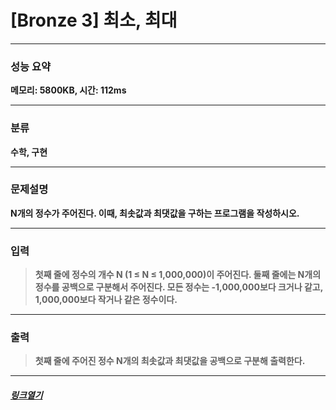 # [Bronze 3] 최소, 최대
___
### **성능 요약**  
**메모리: 5800KB, 시간: 112ms**
___
### **분류**
**수학, 구현**
___
### **문제설명**  
**N개의 정수가 주어진다. 이때, 최솟값과 최댓값을 구하는 프로그램을 작성하시오.**
___
### **입력**  
 > **첫째 줄에 정수의 개수 N (1 ≤ N ≤ 1,000,000)이 주어진다. 둘째 줄에는 N개의 정수를 공백으로 구분해서 주어진다. 모든 정수는 -1,000,000보다 크거나 같고, 1,000,000보다 작거나 같은 정수이다.**
 
___
### **출력**  
 > **첫째 줄에 주어진 정수 N개의 최솟값과 최댓값을 공백으로 구분해 출력한다.**
 
____
##### [*링크열기*](https://www.acmicpc.net/problem/10818)